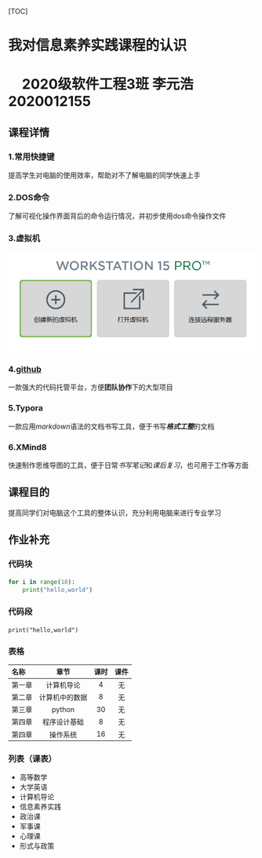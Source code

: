 [TOC]
# 我对信息素养实践课程的认识
# &emsp;2020级软件工程3班  李元浩  2020012155
## 课程详情
### 1.常用快捷键
提高学生对电脑的使用效率，帮助对不了解电脑的同学快速上手
### 2.DOS命令
了解可视化操作界面背后的命令运行情况，并初步使用dos命令操作文件
### 3.虚拟机
![虚拟机界面](虚拟机.bmp)
### 4.[github](https://github.com/)
一款强大的代码托管平台，方便**团队协作**下的大型项目
### 5.Typora
一款应用*markdown*语法的文档书写工具，便于书写***格式工整***的文档
### 6.XMind8
快速制作思维导图的工具，便于日常*书写笔记*和*课后复习*，也可用于工作等方面
## 课程目的
提高同学们对电脑这个工具的整体认识，充分利用电脑来进行专业学习
## 作业补充
### 代码块
```python
for i in range(10):
	print("hello,world")
```
### 代码段
`print("hello,world")`
### 表格
|名称|章节|课时|课件|
|:-|:-:|:-:|:-:|
|第一章|计算机导论|4|无|
|第二章|计算机中的数据|8|无|
|第三章|python|30|无|
|第四章|程序设计基础|8|无|
|第四章|操作系统|16|无|
### 列表（课表）
+ 高等数学
+ 大学英语
+ 计算机导论
+ 信息素养实践
+ 政治课
+ 军事课
+ 心理课
+ 形式与政策